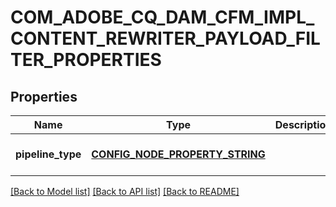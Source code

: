 # COM_ADOBE_CQ_DAM_CFM_IMPL_CONTENT_REWRITER_PAYLOAD_FILTER_PROPERTIES

## Properties
Name | Type | Description | Notes
------------ | ------------- | ------------- | -------------
**pipeline_type** | [**CONFIG_NODE_PROPERTY_STRING**](configNodePropertyString.md) |  | [optional] [default to null]

[[Back to Model list]](../README.md#documentation-for-models) [[Back to API list]](../README.md#documentation-for-api-endpoints) [[Back to README]](../README.md)


